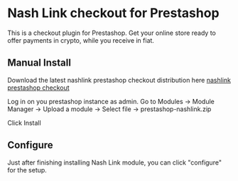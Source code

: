 # Nash Link checkout for Prestashop
  
This is a checkout plugin for Prestashop. Get your online store ready to offer payments in crypto, while you receive in fiat.    
  
## Manual Install
  
Download the latest nashlink prestashop checkout distribution here [nashlink prestashop checkout](https://github.com/nash-io/nashlink-plugins-and-sdks/raw/main/plugin-prestashop-checkout/dist/prestashop-nashlink.zip)
  
Log in on you prestashop instance as admin. Go to Modules -> Module Manager -> Upload a module -> Select file -> prestashop-nashlink.zip  
   
Click Install

## Configure

Just after finishing installing Nash Link module, you can click "configure" for the setup.
  